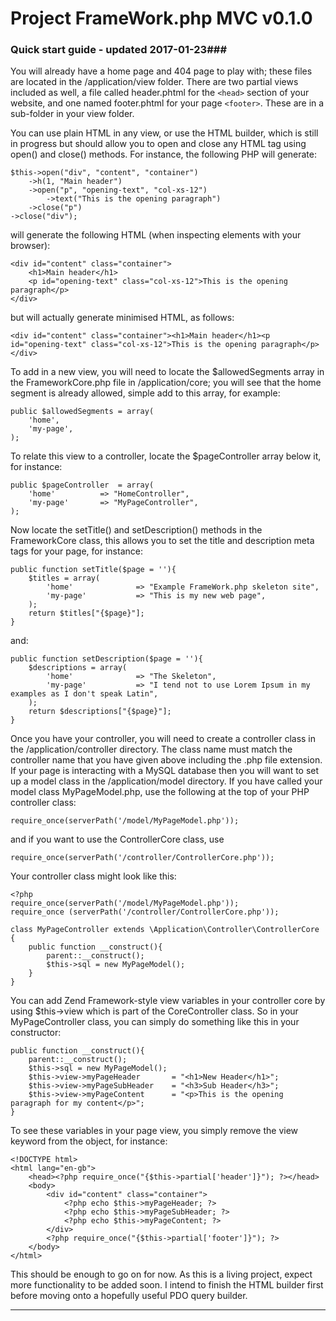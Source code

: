 # Project FrameWork.php MVC v0.1.0 #

### Quick start guide - updated 2017-01-23###

You will already have a home page and 404 page to play with; these files are located in the /application/view folder. There are two partial views included as well, a file called header.phtml for the ```<head>``` section of your website, and one named footer.phtml for your page ```<footer>```. These are in a sub-folder in your view folder.

You can use plain HTML in any view, or use the HTML builder, which is still in progress but should allow you to open and close any HTML tag using open() and close() methods. For instance, the following PHP will generate:

	$this->open("div", "content", "container")
		->h(1, "Main header")
		->open("p", "opening-text", "col-xs-12")
			->text("This is the opening paragraph")
		->close("p")
	->close("div");

will generate the following HTML (when inspecting elements with your browser):

	<div id="content" class="container">
		<h1>Main header</h1>
		<p id="opening-text" class="col-xs-12">This is the opening paragraph</p>
	</div>

but will actually generate minimised HTML, as follows:

	<div id="content" class="container"><h1>Main header</h1><p id="opening-text" class="col-xs-12">This is the opening paragraph</p></div>

To add in a new view, you will need to locate the $allowedSegments array in the FrameworkCore.php file in /application/core; you will see that the home segment is already allowed, simple add to this array, for example:

	public $allowedSegments	= array(
		'home',
		'my-page',
	);

To relate this view to a controller, locate the $pageController array below it, for instance:

	public $pageController	= array(
		'home'			=> "HomeController",
		'my-page'		=> "MyPageController",
	);

Now locate the setTitle() and setDescription() methods in the FrameworkCore class, this allows you to set the title and description meta tags for your page, for instance:

	public function setTitle($page = ''){
	    $titles = array(
			'home'				=> "Example FrameWork.php skeleton site",
			'my-page'			=> "This is my new web page",
	    );
	    return $titles["{$page}"];
	}

and:

	public function setDescription($page = ''){
	    $descriptions = array(
            'home'				=> "The Skeleton",
			'my-page'			=> "I tend not to use Lorem Ipsum in my examples as I don't speak Latin",
	    );
	    return $descriptions["{$page}"];
	}

Once you have your controller, you will need to create a controller class in the /application/controller directory. The class name must match the controller name that you have given above including the .php file extension. If your page is interacting with a MySQL database then you will want to set up a model class in the /application/model directory. If you have called your model class MyPageModel.php, use the following at the top of your PHP controller class:

	require_once(serverPath('/model/MyPageModel.php'));

and if you want to use the ControllerCore class, use

	require_once(serverPath('/controller/ControllerCore.php'));

Your controller class might look like this:

	<?php
	require_once(serverPath('/model/MyPageModel.php'));
	require_once (serverPath('/controller/ControllerCore.php'));

	class MyPageController extends \Application\Controller\ControllerCore
	{
		public function __construct(){
			parent::__construct();
			$this->sql = new MyPageModel();
		}
	}

You can add Zend Framework-style view variables in your controller core by using $this->view which is part of the CoreController class. So in your MyPageController class, you can simply do something like this in your constructor:

	public function __construct(){
		parent::__construct();
		$this->sql = new MyPageModel();
		$this->view->myPageHeader		= "<h1>New Header</h1>";
		$this->view->myPageSubHeader	= "<h3>Sub Header</h3>";
		$this->view->myPageContent		= "<p>This is the opening paragraph for my content</p>";
	}

To see these variables in your page view, you simply remove the view keyword from the object, for instance:

	<!DOCTYPE html>
	<html lang="en-gb">
    	<head><?php require_once("{$this->partial['header']}"); ?></head>
    	<body>
    		<div id="content" class="container">
				<?php echo $this->myPageHeader; ?>
				<?php echo $this->myPageSubHeader; ?>
				<?php echo $this->myPageContent; ?>
			</div>
			<?php require_once("{$this->partial['footer']}"); ?>
		</body>
	</html>

This should be enough to go on for now. As this is a living project, expect more functionality to be added soon. I intend to finish the HTML builder first before moving onto a hopefully useful PDO query builder.

---
